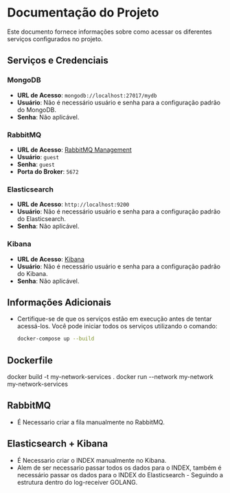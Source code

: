 # Documentação do Projeto

Este documento fornece informações sobre como acessar os diferentes serviços configurados no projeto.

## Serviços e Credenciais

### MongoDB

- **URL de Acesso**: `mongodb://localhost:27017/mydb`
- **Usuário**: Não é necessário usuário e senha para a configuração padrão do MongoDB.
- **Senha**: Não aplicável.

### RabbitMQ

- **URL de Acesso**: [RabbitMQ Management](http://localhost:15672)
- **Usuário**: `guest`
- **Senha**: `guest`
- **Porta do Broker**: `5672`

### Elasticsearch

- **URL de Acesso**: `http://localhost:9200`
- **Usuário**: Não é necessário usuário e senha para a configuração padrão do Elasticsearch.
- **Senha**: Não aplicável.

### Kibana

- **URL de Acesso**: [Kibana](http://localhost:5601)
- **Usuário**: Não é necessário usuário e senha para a configuração padrão do Kibana.
- **Senha**: Não aplicável.

## Informações Adicionais

- Certifique-se de que os serviços estão em execução antes de tentar acessá-los. Você pode iniciar todos os serviços utilizando o comando:

  ```bash
  docker-compose up --build

## Dockerfile

docker build -t my-network-services .
docker run --network my-network my-network-services

## RabbitMQ

- É Necessario criar a fila manualmente no RabbitMQ.

## Elasticsearch + Kibana

- É Necessario criar o INDEX manualmente no Kibana.
- Alem de ser necessario passar todos os dados para o INDEX, também é necessário passar os dados para o INDEX do Elasticsearch - Seguindo a estrutura dentro do log-receiver GOLANG.